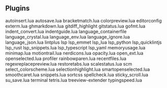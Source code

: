 ## Plugins

autoinsert.lua
autosave.lua
bracketmatch.lua
colorpreview.lua
editorconfig
exterm.lua
ghmarkdown.lua
gitdiff_highlight
gitstatus.lua
gofmt.lua
indent_convert.lua
indentguide.lua
language_containerfile
language_crystal.lua
language_env.lua
language_ignore.lua
language_json.lua
lintplus
lsp
lsp_emmet
lsp_lua
lsp_python
lsp_quicklintjs
lsp_rust
lsp_snippets.lua
lsp_typescript
lsp_yaml
memoryusage.lua
minimap.lua
motiontrail.lua
nerdicons.lua
opacity.lua
open_ext.lua
openselected.lua
profiler
rainbowparen.lua
recentfiles.lua
regexreplacepreview.lua
restoretabs.lua
scalestatus.lua
scm
select_colorscheme.lua
selectionhighlight.lua
smartopenselected.lua
smoothcaret.lua
snippets.lua
sortcss
spellcheck.lua
sticky_scroll.lua
su_save.lua
terminal
tetris.lua
treeview-extender
typingspeed.lua
 
